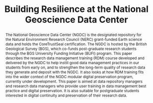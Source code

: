 ---
abstract: "The National Geoscience Data Center (NGDC) is the designated repository
  for the Natural Environment Research Council (NERC) grant-funded Earth science data
  and holds the CoreTrustSeal certification. The NGDC is hosted by the British Geological
  Survey (BGS), which co-funds post-graduate research students through the BGS University
  Funding Initiative (BUFI) program. \nThis paper describes the research data management
  training (RDM) course developed and delivered by the NGDC to help instill good data
  management practices in our students from early on, and to strengthen the long-term
  quality of research data they generate and deposit with the NGDC. It also looks
  at how RDM training fits into the wider context of the NGDC modular digital preservation
  program, currently under development. \nThis paper is aimed at data repository managers
  and research data managers who provide user training in data management best practice
  and digital preservation. It is also suitable for postgraduate students interested
  in digital continuity and preservation of their research data."
creators:
- Pinnick, Jaana
date: null
document_url: https://services.phaidra.univie.ac.at/api/object/o:1079689/download
grand_parent: iPRES
institutions: []
keywords: []
landing_page_url: https://phaidra.univie.ac.at/o:1079689
language: eng
layout: publication
license: CC BY 4.0 International
notes_url: null
parent: iPRES 2019
publication_type: paper
size: 189332
slides_url: null
source_name: iPRES
title: 'Building Resilience at the National Geoscience Data Center '
year: 2019
---